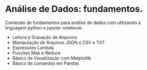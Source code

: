 # Análise de Dados: fundamentos.
Conteúdo de fundamentos para análise de dados com utilizando a linguagem python e jupyter notebook.

* Leitura e Gravação de Arquivos
* Manipulação de Arquivos JSON e CSV e TXT
* Expressões Lambda
* Funções Map e Reduce
* Básico de Visualização com Matplotlib
* Básico de comandos em Pandas
